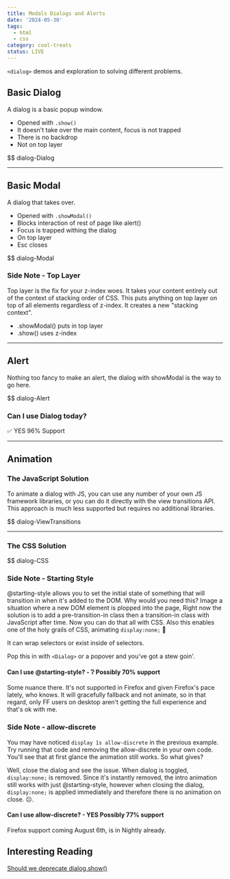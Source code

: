 ```yaml
---
title: Modals Dialogs and Alerts
date: '2024-05-30'
tags:
  - html
  - css
category: cool-treats
status: LIVE
---
```


`<dialog>` demos and exploration to solving different problems.

<!-- excerpt -->

## Basic Dialog

A dialog is a basic popup window.

- Opened with `.show()`
- It doesn't take over the main content, focus is not trapped
- There is no backdrop
- Not on top layer

$$ dialog-Dialog


___

## Basic Modal

A dialog that takes over.

- Opened with `.showModal()`
- Blocks interaction of rest of page like alert()
- Focus is trapped withing the dialog
- On top layer
- Esc closes

$$ dialog-Modal

### Side Note - Top Layer

Top layer is the fix for your z-index woes. It takes your content entirely out of the context of stacking order of CSS. This puts anything on top layer on top of all elements regardless of z-index. It creates a new "stacking context".

- .showModal() puts in top layer
- .show() uses z-index

___

<!-- TODO Move alert to it's own post -->

## Alert

Nothing too fancy to make an alert, the dialog with showModal is the way to go here.

$$ dialog-Alert

### Can I use Dialog today?

✅ YES 96% Support

___

## Animation

### The JavaScript Solution

To animate a dialog with JS, you can use any number of your own JS framework libraries, or you can do it directly with the view transitions API. This approach is much less supported but requires no additional libraries.

$$ dialog-ViewTransitions

___

### The CSS Solution

$$ dialog-CSS

### Side Note - Starting Style

@starting-style allows you to set the initial state of something that will transition in when it's added to the DOM. Why would you need this? Image a situation where a new DOM element is plopped into the page, Right now the solution is to add a pre-transition-in class then a transition-in class with JavaScript after time. Now you can do that all with CSS. Also this enables one of the holy grails of CSS, animating `display:none;` 🤯

It can wrap selectors or exist inside of selectors.

Pop this in with `<Dialog>` or a popover and you've got a stew goin'.

<h4 class="h3">Can I use @starting-style? - ❔ Possibly 70% support</h4>

Some nuance there. It's not supported in Firefox and given Firefox's pace lately, who knows. It will gracefully fallback and not animate, so in that regard, only FF users on desktop aren't getting the full experience and that's ok with me.

### Side Note - allow-discrete

You may have noticed `display 1s allow-discrete` in the previous example. Try running that code and removing the allow-discrete in your own code. You'll see that at first glance the animation still works. So what gives?

Well, close the dialog and see the issue. When dialog is toggled, `display:none;` is removed. Since it's instantly removed, the intro animation still works with just @starting-style, however when closing the dialog, `display:none;` is applied immediately and therefore there is no animation on close. ☹️.

<h4 class="h3">Can I use allow-discrete? - YES Possibly 77% support</h4>

Firefox support coming August 6th, is in Nightly already.

## Interesting Reading

[Should we deprecate dialog.show()](https://github.com/whatwg/html/issues/9376)
